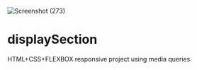 ![Screenshot (273)](https://github.com/gaursid23/displaySection/assets/129046063/9e847c63-7cfd-4483-a7d9-e3d16a224bfb)
# displaySection
HTML+CSS+FLEXBOX
responsive project using media queries
